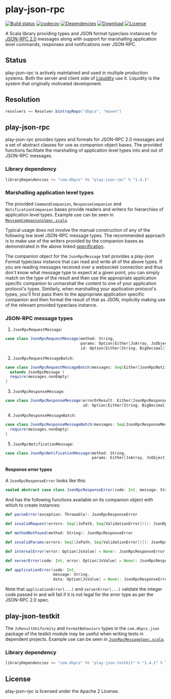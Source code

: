 play-json-rpc
=============

[![Build status](https://travis-ci.org/dhpcs/play-json-rpc.svg?branch=master)](https://travis-ci.org/dhpcs/play-json-rpc)
[![codecov](https://codecov.io/gh/dhpcs/play-json-rpc/branch/master/graph/badge.svg)](https://codecov.io/gh/dhpcs/play-json-rpc)
[![Dependencies](https://app.updateimpact.com/badge/835521161172488192/play-json-rpc-root.svg?config=compile)](https://app.updateimpact.com/latest/835521161172488192/play-json-rpc-root)
[![Download](https://api.bintray.com/packages/dhpcs/maven/play-json-rpc/images/download.svg)](https://bintray.com/dhpcs/maven/play-json-rpc/_latestVersion)
[![License](https://img.shields.io/badge/License-Apache%202.0-blue.svg)](https://opensource.org/licenses/Apache-2.0)

A Scala library providing types and JSON format typeclass instances for
[JSON-RPC 2.0](http://www.jsonrpc.org/specification) messages along with support for marshalling application level
commands, responses and notifications over JSON-RPC.


Status
------

play-json-rpc is actively maintained and used in multiple production systems. Both the server and client side of
[Liquidity](https://play.google.com/store/apps/details?id=com.dhpcs.liquidity) use it. Liquidity is the system that
originally motivated development.


Resolution
----------

```scala
resolvers += Resolver.bintrayRepo("dhpcs", "maven")
```


play-json-rpc
-------------

play-json-rpc provides types and formats for JSON-RPC 2.0 messages and a set of abstract classes for use as companion
object bases. The provided functions facilitate the marshalling of application level types into and out of JSON-RPC
messages. 

### Library dependency

```scala
libraryDependencies += "com.dhpcs" %% "play-json-rpc" % "1.4.1"
```

### Marshalling application level types

The provided `CommandCompanion`, `ResponseCompanion` and `NotificationCompanion` bases provide readers and writers for
hierarchies of application level types. Example use can be seen in
[`MessageCompanionsSpec.scala`](rpc/src/main/scala/com/dhpcs/jsonrpc/MessageCompanionsSpec.scala).

Typical usage does not involve the manual construction of any of the following low level JSON-RPC message types. The
recommended approach is to make use of the writers provided by the companion bases as demonstrated in the above linked
[specification](rpc/src/main/scala/com/dhpcs/jsonrpc/MessageCompanionsSpec.scala).

The companion object for the `JsonRpcMessage` trait provides a play-json Format typeclass instance that can read and
write all of the above types. If you are reading messages received over a websocket connection and thus don't know what
message type to expect at a given point, you can simply match on the type of the result and then use the appropriate
application specific companion to unmarshall the content to one of your application protocol's types. Similarly, when
marshalling your application protocol's types, you'll first pass them to the appropriate application specific companion
and then format the result of that as JSON, implicitly making use of the relevant provided typeclass instance. 

### JSON-RPC message types

1. `JsonRpcRequestMessage`:

  ```scala
  case class JsonRpcRequestMessage(method: String,
                                   params: Option[Either[JsArray, JsObject]],
                                   id: Option[Either[String, BigDecimal]]) extends JsonRpcMessage
  ```

2. `JsonRpcRequestMessageBatch`:

  ```scala
  case class JsonRpcRequestMessageBatch(messages: Seq[Either[JsonRpcNotificationMessage, JsonRpcRequestMessage]])
    extends JsonRpcMessage {
    require(messages.nonEmpty)
  }
  ```

3. `JsonRpcResponseMessage`:

  ```scala
  case class JsonRpcResponseMessage(errorOrResult: Either[JsonRpcResponseError, JsValue],
                                    id: Option[Either[String, BigDecimal]]) extends JsonRpcMessage
  ```

4. `JsonRpcResponseMessageBatch`:

  ```scala
  case class JsonRpcResponseMessageBatch(messages: Seq[JsonRpcResponseMessage]) extends JsonRpcMessage {
    require(messages.nonEmpty)
  }
  ```

5. `JsonRpcNotificationMessage`:

  ```scala
  case class JsonRpcNotificationMessage(method: String,
                                        params: Either[JsArray, JsObject]) extends JsonRpcMessage
  ```


#### Response error types

A `JsonRpcResponseError` looks like this:

```scala
sealed abstract case class JsonRpcResponseError(code: Int, message: String, data: Option[JsValue])
```

And has the following functions available on its companion object with which to create instances:

```scala
def parseError(exception: Throwable): JsonRpcResponseError

def invalidRequest(errors: Seq[(JsPath, Seq[ValidationError])]): JsonRpcResponseError

def methodNotFound(method: String): JsonRpcResponseError

def invalidParams(errors: Seq[(JsPath, Seq[ValidationError])]): JsonRpcResponseError

def internalError(error: Option[JsValue] = None): JsonRpcResponseError

def serverError(code: Int, error: Option[JsValue] = None): JsonRpcResponseError

def applicationError(code: Int,
                     message: String,
                     data: Option[JsValue] = None): JsonRpcResponseError
```

Note that `applicationError(...)` and `serverError(...)` validate the integer code passed in and will fail if it is not
legal for the error type as per the JSON-RPC 2.0 spec.


play-json-testkit
-----------------

The `JsResultUniformity` and `FormatBehaviors` types in the `com.dhpcs.json` package of the testkit module may be
useful when writing tests in dependent projects. Example use can be seen in
[`JsonRpcMessageSpec.scala`](rpc/src/main/scala/com/dhpcs/jsonrpc/JsonRpcMessageSpec.scala).


### Library dependency

```scala
libraryDependencies += "com.dhpcs" %% "play-json-testkit" % "1.4.1" % Test
```


License
-------

play-json-rpc is licensed under the Apache 2 License.

